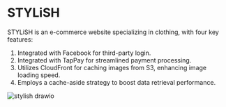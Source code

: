 # STYLiSH

STYLiSH is an e-commerce website specializing in clothing, with four key features:

1. Integrated with Facebook for third-party login.
2. Integrated with TapPay for streamlined payment processing.
3. Utilizes CloudFront for caching images from S3, enhancing image loading speed.
4. Employs a cache-aside strategy to boost data retrieval performance.

![stylish drawio](https://github.com/HTWu666/eCommerceWebsite-STYLiSH/assets/126232123/8a102e46-7daf-41a2-9478-c311f20629fc)
